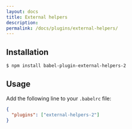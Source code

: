 ```yaml
---
layout: docs
title: External helpers
description:
permalink: /docs/plugins/external-helpers/
---
```


## Installation

```sh
$ npm install babel-plugin-external-helpers-2
```

## Usage

Add the following line to your `.babelrc` file:

```json
{
  "plugins": ["external-helpers-2"]
}
```
